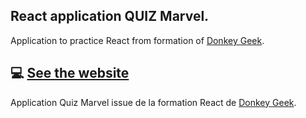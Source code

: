 ## React application QUIZ Marvel.
Application to practice React from formation of [Donkey Geek](https://donkeygeek.com/).
## :computer: [See the website](https://marvel-quiz-a9ddc.firebaseapp.com/)
Application Quiz Marvel issue de la formation React de [Donkey Geek](https://donkeygeek.com/).



